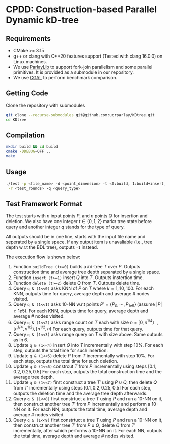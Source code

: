 # CPDD: Construction-based Parallel Dynamic kD-tree

Requirements
--------
+ CMake >= 3.15 
+ g++ or clang with C++20 features support (Tested with clang 16.0.0) on Linux machines.
+ We use [ParlayLib](https://github.com/cmuparlay/parlaylib) to support fork-join parallelism and some parallel primitives. It is provided as a submodule in our repository. 
+ We use [CGAL](https://www.cgal.org/index.html) to perform benchmark comparison.

Getting Code
--------
Clone the repository with submodules
```bash
git clone --recurse-submodules git@github.com:ucrparlay/KDtree.git
cd KDtree
```
Compilation
--------
```bash
mkdir build && cd build
cmake -DDEBUG=OFF ..
make
```
Usage
--------
```bash
./test -p <file_name> -d <point_dimension> -t <0:build, 1:build+insert, 2:build+insert+delete> \
 -r <test_rounds> -q <query_type>
```

Test Framework Format
--------
The test starts with $n$ input points $P$, and $n$ points $Q$ for insertion and deletion. We also have one integer $t\in\{0,1,2\}$ marks tree state before query and another integer $q$ stands for the type of query.

All outputs should be in one line, starts with the input file name and seperated by a single space. If any output item is unavaliable (i.e., tree depth w.r.t the BDL tree), outputs `-1` instead.

The execution flow is shown below:

1. Function `buildTree (t>=0)` builds a $k$d-tree $T$ over $P$. 
Outputs construction time and average tree depth separated by a single space.
2. Function `insert (t>=1)` insert $Q$ into $T$.
Outputs instertion time.
3. Function `delete (t>=2)` delete $Q$ from $T$.
Outputs delete time.
4. Query `q & (1<<0)` asks KNN of $P$ on $T$ where $k=1, 10, 100$. 
For each KNN, outputs time for query, average depth and average # nodes visited.
5. Query `q & (1<<1)` asks 10-NN w.r.t points $P'=\{P_0,\cdots,P_{1e5}\}$ (assume $|P|\geq 1e5$). 
For each KNN, outputs time for query, average depth and average # nodes visited.
6. Query `q & (1<<2)` asks range count on $T$ each with size $n = [0,n^{1/4}）, [n^{1/4}, n^{1/2}), [n^{1/2}, n)$
For each query, outputs time for that query.
7. Query `q & (1<<3)` asks range query on $T$ with size above.
Same outputs as in 6.
8. Update `q & (1<<4)` insert $Q$ into $T$ incrementally with step $10\%$.
For each step, outputs the total time for such insertion. 
9. Update `q & (1<<5)` delete $P$ from $T$ incrementally with step $10\%$.
For each step, outputs the total time for such deletion. 
10. Update `q & (1<<6)` constrcut $T$ from $P$ incrementally using steps $[0.1, 0.2, 0.25, 0.5]$
For each step, outputs the total construction time and the average tree depth.
11. Update `q & (1<<7)` first construct a tree $T'$ using $P\cup Q$, then delete $Q$ from $T'$ incrementally using steps $[0.1, 0.2, 0.25, 0.5]$
For each step, outputs the deletion time and the average tree depth afterwards.
12. Query `q & (1<<8)` first constrtuct a tree $T$ using $P$ and run a 10-NN on it, then construct another tree $T'$ from $P$ incrementally and perform a 10-NN on it.
For each NN, outputs the total time, average depth and average # nodes visited.
13. Query `q & (1<<9)` first constrtuct a tree $T$ using $P$ and run a 10-NN on it, then construct another tree $T'$ from $P\cup Q$, delete $Q$ from $T'$ incrementally, after which performs a 10-NN on it.
For each NN, outputs the total time, average depth and average # nodes visited.
